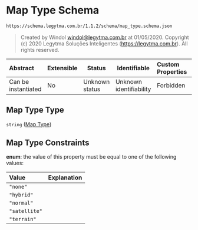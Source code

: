 # Map Type Schema

```txt
https://schema.legytma.com.br/1.1.2/schema/map_type.schema.json
```




> Created by Windol [windol@legytma.com.br](mailto:windol@legytma.com.br) at 01/05/2020.
> Copyright (c) 2020 Legytma Soluções Inteligentes (<https://legytma.com.br>). All rights reserved.
>

| Abstract            | Extensible | Status         | Identifiable            | Custom Properties | Additional Properties | Access Restrictions | Defined In                                                                    |
| :------------------ | ---------- | -------------- | ----------------------- | :---------------- | --------------------- | ------------------- | ----------------------------------------------------------------------------- |
| Can be instantiated | No         | Unknown status | Unknown identifiability | Forbidden         | Allowed               | none                | [map_type.schema.json](../schema/map_type.schema.json) |

## Map Type Type

`string` ([Map Type](map_type.md))

## Map Type Constraints

**enum**: the value of this property must be equal to one of the following values:

| Value         | Explanation |
| :------------ | ----------- |
| `"none"`      |             |
| `"hybrid"`    |             |
| `"normal"`    |             |
| `"satellite"` |             |
| `"terrain"`   |             |
